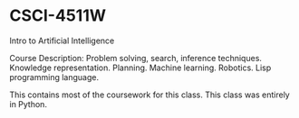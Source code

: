 # CSCI-4511W
Intro to Artificial Intelligence

Course Description: Problem solving, search, inference techniques. Knowledge representation. Planning. Machine learning. Robotics. Lisp programming language.

This contains most of the coursework for this class. This class was entirely in Python.
